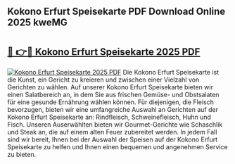 ## Kokono Erfurt Speisekarte PDF Download Online 2025 kweMG

# <h2><a href="http://gc7afi.nevu.top/?p=Kokono+Erfurt+Speisekarte">🔗 👉🔴 Kokono Erfurt Speisekarte 2025 PDF</a></h2>

[![Kokono Erfurt Speisekarte 2025 PDF](https://i.imgur.com/dBaPXMq.png)](http://gc7afi.nevu.top/?p=Kokono+Erfurt+Speisekarte)
Die Kokono Erfurt Speisekarte ist die Kunst, ein Gericht zu kreieren und zwischen einer Vielzahl von Gerichten zu wählen. Auf unserer Kokono Erfurt Speisekarte bieten wir einen Salatbereich an, in dem Sie aus frischen Gemüse- und Obstsalaten für eine gesunde Ernährung wählen können. Für diejenigen, die Fleisch bevorzugen, bieten wir eine umfangreiche Auswahl an Gerichten auf der Kokono Erfurt Speisekarte an: Rindfleisch, Schweinefleisch, Huhn und Fisch. Unseren Auserwählten bieten wir Gourmet-Gerichte wie Schaschlik und Steak an, die auf einem alten Feuer zubereitet werden. In jedem Fall sind wir bereit, Ihnen bei der Auswahl der Speisen auf der Kokono Erfurt Speisekarte zu helfen und Ihnen einen bequemen und angenehmen Service zu bieten.
